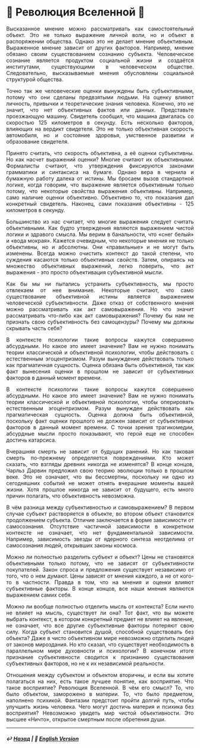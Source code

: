 # 🌌 Революция Вселенной 🌌

<p align="justify">Высказанное мнение можно рассматривать как самостоятельный объект. Это не только выражение личной воли, но и объект в распоряжении общества. Однако это не делает мнение объективным. Выраженное мнение зависит от других факторов. Например, мнение обязано своим существованием сознанию субъекта. Человеческое сознание является продуктом социальной жизни и создаётся институтами, существующими в человеческом обществе. Следовательно, высказываемые мнения обусловлены социальной структурой общества.</p>

<p align="justify">Точно так же человеческие оценки вынуждены быть субъективными, потому что они сделаны предвзятыми людьми. На оценку влияют личность, привычки и теоретические знания человека. Конечно, это не значит, что нет объективных фактов или данных. Представьте проезжающую машину. Свидетель сообщил, что машина двигалась со скоростью 125 километров в секунду. Есть несколько факторов, влияющих на вердикт свидетеля. Это не только объективная скорость автомобиля, но и состояние здоровья, умственное развитии и образование свидетеля.</p>

<p align="justify">Принято считать, что скорость объективна, а её оценки субъективны. Но как насчет выражений оценки? Многие считают их объективными. Формалисты считают, что утверждения фиксируются законами грамматики и синтаксиса на бумаге. Однако вера в чернила и бумажную работу далека от истины. Мы бросаем вызов стандартной логике, когда говорим, что выражение является объективным только потому, что некоторые свойства выражения объективны. Например, само наличие оценки объективно. Объективно то, что показания дал конкретный свидетель. Наконец, сами показания объективны - 125 километров в секунду.</p>

<p align="justify">Большинство из нас считает, что многие выражения следует считать объективными. Как будто утверждения являются выражением чистой логики и здравого смысла. Мы верим в банальности, что «снег белый» и «вода мокрая». Кажется очевидным, что некоторые мнения не только объективны, но и абсолютны. Они «правильные» и не могут быть изменены. Всегда можно очистить контекст до такой степени, что суждения касаются только объективных свойств. Затем, опираясь на множество объективных выражений, легко поверить, что акт выражения - это просто объективация субъективной мысли.</p>

<p align="justify">Как бы мы ни пытались устранить субъективность, мы просто отвлекаем от нее внимание. Некоторые считают, что само существование объективной истины является выражением человеческой субъективности. Даже отказ от собственного мнения можно рассматривать как акт самовыражения. Но что значит рассматривать что-либо как акт самовыражения? Почему бы нам не признать свою субъективность без самоцензуры? Почему мы должны скрывать часть себя?</p>

<p align="justify">В контексте психологии такие вопросы кажутся совершенно абсурдными. Но какое это имеет значение? Вам не нужно понимать теории классической и объективной психологии, чтобы действовать с естественным эгоцентризмом. Разум вынуждение действовать только как прагматичная сущность. Оценка обязана быть объективной, так как факт вынесения оценки в прошлом не зависит от субъективных факторов в данный момент времени.</p>

<p align="justify">В контексте психологии такие вопросы кажутся совершенно абсурдными. Но какое это имеет значение? Вам не нужно понимать теории классической и объективной психологии, чтобы оперировать естественным эгоцентризмом. Разум вынужден действовать как прагматическая сущность. Оценка должна быть объективной, поскольку факт оценки прошлого не должен зависит от субъективных факторов в данный момент времени. С точки зрения трагикомедии, абсурдные мысли просто показывают, что герой еще не способен достичь катарсиса.</p>

<p align="justify">Вчерашняя смерть не зависит от будущих ранений. Но как таковая смерть по-прежнему определяется повреждениями. Кто может сказать, что взгляды древних никогда не изменятся? В конце концов, Чарльз Дарвин предложил свою теорию эволюции только в прошлом веке. Это не означает, что вы бессмертны, поскольку ни одно из сегодняшних событий не может отнять вчерашние моменты вашей жизни. Хотя прошлое никогда не зависит от будущего, есть много причин полагать, что объективность невозможна.</p>
  
<p align="justify">В чём разница между субъективностью и самовыражением? В первом случае субъект растворяется в объекте, во втором объект становится продолжением субъекта. Отличие заключается в форме зависимости от самосознания. Отсутствие частичной зависимости в конкретном контексте не означает, что нет фундаментальной зависимости. Например, зависимость звезды от ядерного синтеза неотделима от самосознания людей, открывших законы космоса.</p>

<p align="justify">Можно ли полностью разделить субъект и объект? Цены не становятся объективными только потому, что не зависят от субъективности покупателей. Закон спроса и предложения существует независимо от того, что о нем думают. Цены зависят от мнения каждого, а не от кого-то в частности. Правда в том, что на мнения и оценки влияют субъективные факторы. В конце концов, все наши мнения являются выражением самих себя.</p>

<p align="justify">Можно ли вообще полностью отделить мысль от контекста? Если ничто не влияет на мысль, существует ли она? Тот факт, что вы можете выбрать контекст, в котором конкретный предмет не влияет на явление, не означает, что все другие субъективные факторы потеряют свою силу. Когда субъект становится душой, способной существовать без объекта? Даже в чисто объективном мире невозможно отделить людей от законов мироздания. Но кто сказал, что существует необходимость в параллельном мире духовности и психологии? В конечном итоге признание субъективности сводится к признанию существования субъективных факторов, но не к их независимой реальности.</p>

<p align="justify">Отношения между субъектом и объектом вторичны, и если вы хотите полагаться на них, есть такое лучшее понятие, как восприятие. Что такое восприятие? Революция Вселенной. В чём его смысл? То, что было объектом, заморожено в материи. То, что было предметом, наполнено психикой. Фантазии предстоит пройти долгий путь, чтобы улучшить жизнь человека. Чего могут достичь материя и психика без восприятия? Невозможно увидеть мир чистой объективности. Это высшее «Ничто», открытое смертным после обретения души.</p>

***

##### ↩️ [Назад](index-2.md) | 🗽 [English Version](universal_revolution.md)

